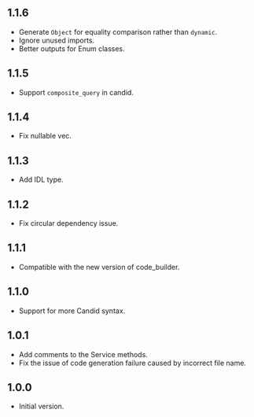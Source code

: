 ## 1.1.6

- Generate `Object` for equality comparison rather than `dynamic`.
- Ignore unused imports.
- Better outputs for Enum classes.

## 1.1.5

- Support `composite_query` in candid.

## 1.1.4

- Fix nullable vec.

## 1.1.3

- Add IDL type.

## 1.1.2

- Fix circular dependency issue.

## 1.1.1

- Compatible with the new version of code_builder.

## 1.1.0

- Support for more Candid syntax.

## 1.0.1

- Add comments to the Service methods.
- Fix the issue of code generation failure caused by incorrect file name.

## 1.0.0

- Initial version.
